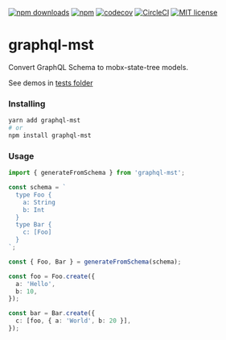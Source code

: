 [![npm downloads](https://img.shields.io/npm/dt/graphql-mst.svg)](https://www.npmjs.com/package/graphql-mst)
[![npm](https://img.shields.io/npm/v/graphql-mst.svg?maxAge=2592000)](https://www.npmjs.com/package/graphql-mst)
[![codecov](https://codecov.io/gh/birkir/graphql-mst/branch/master/graph/badge.svg)](https://codecov.io/gh/birkir/graphql-mst)
[![CircleCI](https://circleci.com/gh/birkir/graphql-mst.svg?style=shield)](https://circleci.com/gh/birkir/graphql-mst)
[![MIT license](https://img.shields.io/github/license/birkir/graphql-mst.svg)](https://opensource.org/licenses/MIT)

# graphql-mst

Convert GraphQL Schema to mobx-state-tree models.

See demos in [tests folder](https://github.com/birkir/graphql-mst/blob/master/__tests__/index.ts)

### Installing

```bash
yarn add graphql-mst
# or
npm install graphql-mst
```

### Usage

```ts
import { generateFromSchema } from 'graphql-mst';

const schema = `
  type Foo {
    a: String
    b: Int
  }
  type Bar {
    c: [Foo]
  }
`;

const { Foo, Bar } = generateFromSchema(schema);

const foo = Foo.create({
  a: 'Hello',
  b: 10,
});

const bar = Bar.create({
  c: [foo, { a: 'World', b: 20 }],
});
```
